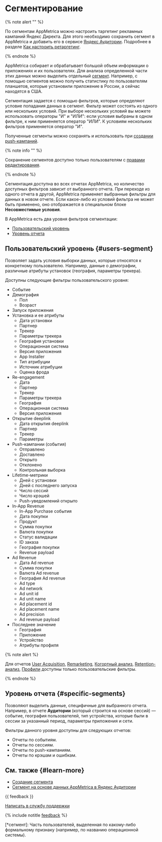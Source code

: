 # Сегментирование

{% note alert "" %}

По сегментам AppMetrica можно настроить таргетинг рекламных кампаний Яндекс Директа. Для этого необходимо сохранить сегмент в AppMetrica и добавить его в сервисе [Яндекс Аудитории](https://yandex.ru/support/audience/segments/app-metrica.html). Подробнее в разделе [Как настроить ретаргетинг](https://yandex.ru/adv/news/kak-nastroit-retargeting-dlya-reklamy-mobilnykh-prilozheniy).

{% endnote %}

AppMetrica собирает и обрабатывает большой объем информации о приложениях и их пользователях. Для анализа определенной части этих данных можно выделить отдельный [сегмент](*сегмент). Например, с помощью сегментов можно получить статистику по пользователям планшетов, которые установили приложение в России, а сейчас находятся в США.

Сегментация задается с помощью фильтров, которые определяют условие попадания данных в сегмент. Фильтр может состоять из одного или нескольких условий. При выборе нескольких условий вы можете использовать операторы "И" и  "ИЛИ": если условия выбраны в одном фильтре, к ним применяется оператор  "ИЛИ". К условиям нескольких фильтров применяется оператор  "И".

Полученные сегменты можно сохранять и использовать при [создании push-кампаний](../push/marketing.md).

{% note info "" %}

Сохранение сегментов доступно только пользователям с [правами редактирования](../common/access.md).

{% endnote %}

Сегментация доступна во всех отчетах AppMetrica, но количество доступных фильтров зависит от выбранного отчета. При переходе из одного отчета в другой, AppMetrica применяет выбранные фильтры для данных в новом отчете. Если какое-либо из условий фильтра не может быть применено, оно отображается в специальном блоке **Несовместимые условия**.

В AppMetrica есть два уровня фильтров сегментации:

- [Пользовательский уровень](#users-segment)
- [Уровень отчета](#specific-segments)

## Пользовательский уровень {#users-segment}

Позволяет задать условия выборки данных, которые относятся к конкретному пользователю. Например, данные о демографии, различные атрибуты установок (география, параметры трекера).

Доступны следующие фильтры пользовательского уровня:

- Событие
- Демография
  - Пол
  - Возраст
- Запуск приложения  
- Установка и ее атрибуты
  - Дата установки
  - Партнер
  - Трекер
  - Параметры трекера
  - География установки
  - Операционная система
  - Версия приложения
  - App Installer
  - Тип атрибуции
  - Источник атрибуции
  - Оценка фрода
- Re-engagement
  - Дата
  - Партнер
  - Трекер
  - Параметры трекера
  - География
  - Операционная система
  - Версия приложения
- Открытие deeplink
  - Дата открытия deeplink
  - Партнер
  - Трекер
  - Параметры
- Push-кампании (события)
  - Отправлено
  - Доставлено
  - Открыто
  - Отклонено
  - Контрольная выборка
- Lifetime-метрики
  - Дней с установки
  - Дней с последнего запуска
  - Число сессий
  - Число крэшей
  - Push-уведомлений открыто
- In-App Revenue
  - In-App Purchase события
  - Дата покупки
  - Продукт
  - Сумма покупки
  - Валюта покупки
  - Статус валидации
  - ID заказа
  - География покупки
  - Revenue payload
- Ad Revenue
  - Дата Ad revenue
  - Сумма покупки
  - Валюта Ad revenue
  - География Ad revenue
  - Ad type
  - Ad network
  - Ad unit id
  - Ad unit name
  - Ad placement id
  - Ad placement name
  - Ad precision
  - Ad revenue payload
- Последнее значение
  - География
  - Приложение
  - Устройство
  - Атрибуты профиля

{% note alert %}

Для отчетов [User Acquisition](user-acquisition-report.md), [Remarketing](remarketing-report.md), [Когортный анализ](cohort-report.md), [Retention-анализ](retention-report.md), [Профили](profile-list.md) доступны только пользовательские фильтры.

{% endnote %}

## Уровень отчета {#specific-segments}

Позволяют выделить данные, специфичные для выбранного отчета. Например, в отчете **Аудитории** (который строится на основе сессий) — событие, география пользователей, тип устройства, которые были в сессии за указанный период, параметры приложения и сети.

Фильтры данного уровня доступны для следующих отчетов:

- Отчеты по событиям.
- Отчеты по сессиям.
- Отчеты по push-кампаниям.
- Отчеты по крэшам и ошибкам.

## См. также {#learn-more}

- [Создание сегмента](segment-creation.md)
- [Сегмент на основе данных AppMetrica в Яндекс Аудитории](https://yandex.ru/support/audience/segments/app-metrica.html)

{{ feedback }}

<a href="../troubleshooting/feedback-new.html">
  <span class="button">Написать в службу поддержки</span>
</a>

{% include notitle [feedback](../_includes/feedback-button.md) %}

[*сегмент]: Часть пользователей, выделенная по какому-либо формальному признаку (например, по названию операционной системы).
